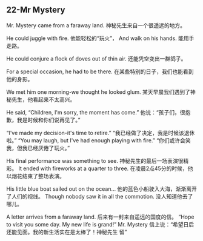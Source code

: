 ## 22-Mr Mystery



Mr. Mystery came from a faraway land.
神秘先生来自一个很遥远的地方。


He could juggle with fire.
他能轻松的“玩火”，
And walk on his hands.
能用手走路。


He could conjure a flock of doves out of thin air.
还能凭空变出一群鸽子。


For a special occasion, he had to be there.
在某些特别的日子，我们也能看到他的身影。


We met him one morning-we thought he looked glum.
某天早晨我们遇到了神秘先生，他看起来不太高兴。


He said, “Children, I'm sorry, the moment has come.”
他说：“孩子们，很抱歉，我是时候和你们说再见了。”


“I've made my decision-it's time to retire.”
“我已经做了决定，我是时候该退休啦。”
“You may laugh, but I've had enough playing with fire.”
“你们或许会笑我，但我已经厌倦了玩火。”


His final performance was something to see.
神秘先生的最后一场表演很精彩。
It ended with fireworks at a quarter to three.
在凌晨2点45分的时候，他以烟花结束了整场表演。


His little blue boat sailed out on the ocean…
他的蓝色小船驶入大海，渐渐离开了人们的视线。
Though nobody saw it in all the commotion.
没人知道他去了哪儿。

A letter arrives from a faraway land.
后来有一封来自遥远的国度的信。
“Hope to visit you some day. My new life is grand!” Mr. Mystery
信上说：“希望日后还能见面。我的新生活实在是太棒了！神秘先生 留”